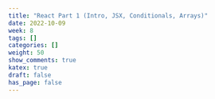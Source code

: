 ```yaml
---
title: "React Part 1 (Intro, JSX, Conditionals, Arrays)"
date: 2022-10-09
week: 8
tags: []
categories: []
weight: 50
show_comments: true
katex: true
draft: false
has_page: false
---
```


<!--more-->
